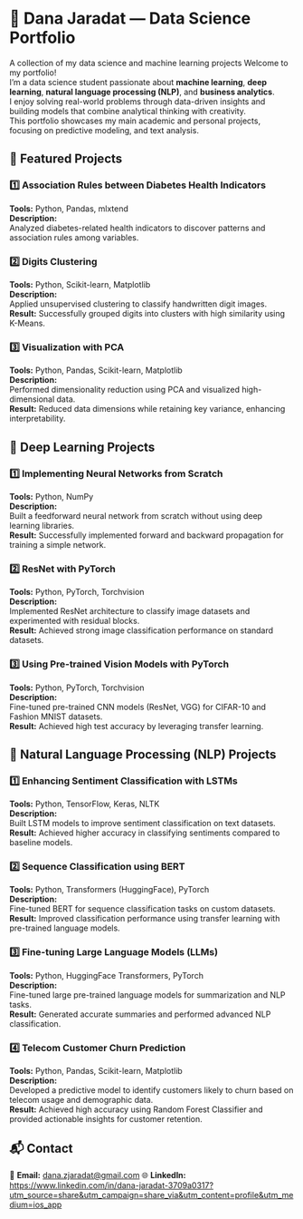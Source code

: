 # 🌟 Dana Jaradat — Data Science Portfolio

A collection of my data science and machine learning projects
Welcome to my portfolio!  
I’m a data science student passionate about **machine learning**, **deep learning**, **natural language processing (NLP)**, and **business analytics**.  
I enjoy solving real-world problems through data-driven insights and building models that combine analytical thinking with creativity.  
This portfolio showcases my main academic and personal projects, focusing on predictive modeling, and text analysis.
## 📂 Featured Projects

### 1️⃣ Association Rules between Diabetes Health Indicators
**Tools:** Python, Pandas, mlxtend  
**Description:**  
Analyzed diabetes-related health indicators to discover patterns and association rules among variables.


### 2️⃣ Digits Clustering
**Tools:** Python, Scikit-learn, Matplotlib  
**Description:**  
Applied unsupervised clustering to classify handwritten digit images.  
**Result:** Successfully grouped digits into clusters with high similarity using K-Means.  


### 3️⃣ Visualization with PCA
**Tools:** Python, Pandas, Scikit-learn, Matplotlib  
**Description:**  
Performed dimensionality reduction using PCA and visualized high-dimensional data.  
**Result:** Reduced data dimensions while retaining key variance, enhancing interpretability.  



## 📂 Deep Learning Projects

### 1️⃣ Implementing Neural Networks from Scratch
**Tools:** Python, NumPy  
**Description:**  
Built a feedforward neural network from scratch without using deep learning libraries.  
**Result:** Successfully implemented forward and backward propagation for training a simple network.  


### 2️⃣ ResNet with PyTorch
**Tools:** Python, PyTorch, Torchvision  
**Description:**  
Implemented ResNet architecture to classify image datasets and experimented with residual blocks.  
**Result:** Achieved strong image classification performance on standard datasets.  


### 3️⃣ Using Pre-trained Vision Models with PyTorch
**Tools:** Python, PyTorch, Torchvision  
**Description:**  
Fine-tuned pre-trained CNN models (ResNet, VGG) for CIFAR-10 and Fashion MNIST datasets.  
**Result:** Achieved high test accuracy by leveraging transfer learning.  



## 📂 Natural Language Processing (NLP) Projects

### 1️⃣ Enhancing Sentiment Classification with LSTMs
**Tools:** Python, TensorFlow, Keras, NLTK  
**Description:**  
Built LSTM models to improve sentiment classification on text datasets.  
**Result:** Achieved higher accuracy in classifying sentiments compared to baseline models.  

### 2️⃣ Sequence Classification using BERT
**Tools:** Python, Transformers (HuggingFace), PyTorch  
**Description:**  
Fine-tuned BERT for sequence classification tasks on custom datasets.  
**Result:** Improved classification performance using transfer learning with pre-trained language models.  


### 3️⃣ Fine-tuning Large Language Models (LLMs)
**Tools:** Python, HuggingFace Transformers, PyTorch  
**Description:**  
Fine-tuned large pre-trained language models for summarization and NLP tasks.  
**Result:** Generated accurate summaries and performed advanced NLP classification.  



### 4️⃣ Telecom Customer Churn Prediction
**Tools:** Python, Pandas, Scikit-learn, Matplotlib  
**Description:**  
Developed a predictive model to identify customers likely to churn based on telecom usage and demographic data.  
**Result:** Achieved high accuracy using Random Forest Classifier and provided actionable insights for customer retention.  

## 📬 Contact
📧 **Email:** dana.zjaradat@gmail.com 
🌐 **LinkedIn:** https://www.linkedin.com/in/dana-jaradat-3709a0317?utm_source=share&utm_campaign=share_via&utm_content=profile&utm_medium=ios_app
